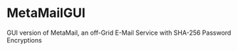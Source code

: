 # MetaMailGUI
GUI version of MetaMail, an off-Grid E-Mail Service with SHA-256 Password Encryptions 
